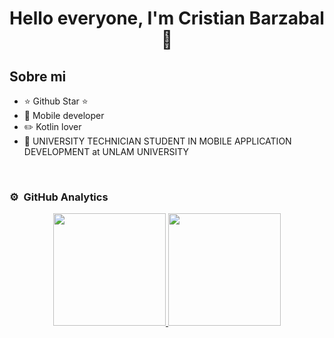 
<!--
**Dangerous875/Dangerous875** is a ✨ _special_ ✨ repository because its `README.md` (this file) appears on your GitHub profile.

Here are some ideas to get you started:

- 🔭 I’m currently working on ...
- 🌱 I’m currently learning ...
- 👯 I’m looking to collaborate on ...
- 🤔 I’m looking for help with ...
- 💬 Ask me about ...
- 📫 How to reach me: ...
- 😄 Pronouns: ...
- ⚡ Fun fact: ...
-->

<div align="center">
<h1 align="center">Hello everyone, I'm Cristian Barzabal 👋</h1>
</div>


## Sobre mi

- ⭐ Github Star ⭐ 
- 📲 Mobile developer
- ✏️ Kotlin lover
- 📗 UNIVERSITY TECHNICIAN STUDENT IN MOBILE APPLICATION DEVELOPMENT at UNLAM UNIVERSITY
<br>

### ⚙️ &nbsp;GitHub Analytics

<p align="center">
<a href="https://github.com/Dangerous875">
  <img height="180em" src="https://github-readme-stats-eight-theta.vercel.app/api?username=Dangerous875&show_icons=true&theme=algolia&include_all_commits=true&count_private=true"/>
  <img height="180em" src="https://github-readme-stats-eight-theta.vercel.app/api/top-langs/?username=Dangerous875&layout=compact&langs_count=8&theme=algolia"/>
</a>
</p>
